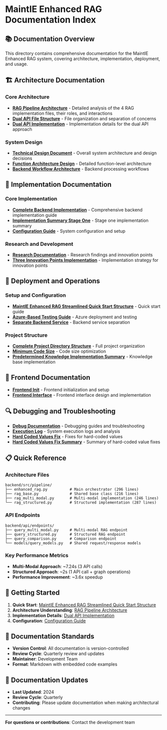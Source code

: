 # MaintIE Enhanced RAG Documentation Index

## 📚 **Documentation Overview**

This directory contains comprehensive documentation for the MaintIE Enhanced RAG system, covering architecture, implementation, deployment, and usage.

## 🏗️ **Architecture Documentation**

### Core Architecture
- **[RAG Pipeline Architecture](./architecture/RAG-Pipeline-Architecture.md)** - Detailed analysis of the 4 RAG implementation files, their roles, and interactions
- **[Dual API File Structure](./Dual-API-File-Structure.md)** - File organization and separation of concerns
- **[Dual API Implementation](./Dual-API-Implementation.md)** - Implementation details for the dual API approach

### System Design
- **[Technical Design Document](./Technical-Design-Document.md)** - Overall system architecture and design decisions
- **[Function Architecture Design](./Function-Architecture-Design.md)** - Detailed function-level architecture
- **[Backend Workflow Architecture](./Backend-Workflow-Architecture.md)** - Backend processing workflows

## 🔧 **Implementation Documentation**

### Core Implementation
- **[Complete Backend Implementation](./Complete-Backend-Implementation.md)** - Comprehensive backend implementation guide
- **[Implementation Summary Stage One](./Implementation-Summary-Stage-One.md)** - Stage one implementation summary
- **[Configuration Guide](./Configuration-Guide.md)** - System configuration and setup

### Research and Development
- **[Research Documentation](./research/)** - Research findings and innovation points
- **[Three Innovation Points Implementation](./research/Three-Innovation-Points-Implementation.md)** - Implementation strategy for innovation points

## 🚀 **Deployment and Operations**

### Setup and Configuration
- **[MaintIE Enhanced RAG Streamlined Quick Start Structure](./MaintIE-Enhanced-RAG-Streamlined-Quick-Start-Structure.md)** - Quick start guide
- **[Azure-Based Testing Guide](./Azure-Based-Testing-Guide.md)** - Azure deployment and testing
- **[Separate Backend Service](./Separate-Backend-Service.md)** - Backend service separation

### Project Structure
- **[Complete Project Directory Structure](./Complete-Project-Directory-Structure.md)** - Full project organization
- **[Minimum Code Size](./Minimum-Code-Size.md)** - Code size optimization
- **[Predetermined Knowledge Implementation Summary](./Predetermined-Knowledge-Implementation-Summary.md)** - Knowledge base implementation

## 🎨 **Frontend Documentation**

- **[Frontend Init](./Frontend-Init.md)** - Frontend initialization and setup
- **[Frontend Interface](./Frontend-Interface.md)** - Frontend interface design and implementation

## 🔍 **Debugging and Troubleshooting**

- **[Debug Documentation](./debug.md)** - Debugging guides and troubleshooting
- **[Execution Log](./Execution-Log.md)** - System execution logs and analysis
- **[Hard Coded Values Fix](./Hard-Coded-Values-Fix.md)** - Fixes for hard-coded values
- **[Hard Coded Values Fix Summary](./Hard-Coded-Values-Fix-Summary.md)** - Summary of hard-coded value fixes

## 📋 **Quick Reference**

### Architecture Files
```
backend/src/pipeline/
├── enhanced_rag.py          # Main orchestrator (296 lines)
├── rag_base.py              # Shared base class (216 lines)
├── rag_multi_modal.py       # Multi-modal implementation (246 lines)
└── rag_structured.py        # Structured implementation (287 lines)
```

### API Endpoints
```
backend/api/endpoints/
├── query_multi_modal.py     # Multi-modal RAG endpoint
├── query_structured.py      # Structured RAG endpoint
├── query_comparison.py      # Comparison endpoint
└── models/query_models.py   # Shared request/response models
```

### Key Performance Metrics
- **Multi-Modal Approach**: ~7.24s (3 API calls)
- **Structured Approach**: ~2s (1 API call + graph operations)
- **Performance Improvement**: ~3.6x speedup

## 🎯 **Getting Started**

1. **Quick Start**: [MaintIE Enhanced RAG Streamlined Quick Start Structure](./MaintIE-Enhanced-RAG-Streamlined-Quick-Start-Structure.md)
2. **Architecture Understanding**: [RAG Pipeline Architecture](./architecture/RAG-Pipeline-Architecture.md)
3. **Implementation Details**: [Dual API Implementation](./Dual-API-Implementation.md)
4. **Configuration**: [Configuration Guide](./Configuration-Guide.md)

## 📖 **Documentation Standards**

- **Version Control**: All documentation is version-controlled
- **Review Cycle**: Quarterly review and updates
- **Maintainer**: Development Team
- **Format**: Markdown with embedded code examples

## 🔄 **Documentation Updates**

- **Last Updated**: 2024
- **Review Cycle**: Quarterly
- **Contributing**: Please update documentation when making architectural changes

---

**For questions or contributions**: Contact the development team